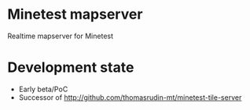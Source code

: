 Minetest mapserver
=======

Realtime mapserver for Minetest

# Development state

* Early beta/PoC
* Successor of http://github.com/thomasrudin-mt/minetest-tile-server
